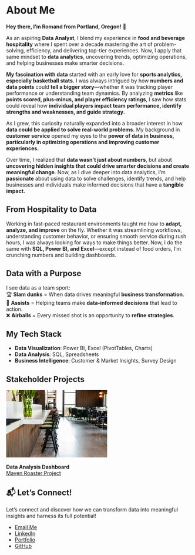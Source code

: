 # About Me
**Hey there, I’m Romand from Portland, Oregon!** 👋  

As an aspiring **Data Analyst**, I blend my experience in **food and beverage hospitality** where I spent over a decade mastering the art of problem-solving, efficiency, and delivering top-tier experiences. Now, I apply that same mindset to **data analytics**, uncovering trends, optimizing operations, and helping businesses make smarter decisions. 

**My fascination with data** started with an early love for **sports analytics, especially basketball stats.** I was always intrigued by how **numbers and data points** could **tell a bigger story**—whether it was tracking player performance or understanding team dynamics. By analyzing **metrics** like **points scored, plus-minus, and player efficiency ratings**, I saw how stats could reveal how **individual players impact team performance, identify strengths and weaknesses, and guide strategy.**

As I grew, this curiosity naturally expanded into a broader interest in how **data could be applied to solve real-world problems.** My background in **customer service** opened my eyes to the **power of data in business, particularly in optimizing operations and improving customer experiences.**

Over time, I realized that **data wasn’t just about numbers**, but about **uncovering hidden insights that could drive smarter decisions and create meaningful change**. Now, as I dive deeper into data analytics, I’m **passionate** about using data to solve challenges, identify trends, and help businesses and individuals make informed decisions that have a **tangible impact.**

## From Hospitality to Data  
Working in fast-paced restaurant environments taught me how to **adapt, analyze, and improve** on the fly. Whether it was streamlining workflows, understanding customer behavior, or ensuring smooth service during rush hours, I was always looking for ways to make things better. Now, I do the same with **SQL, Power BI, and Excel**—except instead of food orders, I’m crunching numbers and building dashboards.  

## Data with a Purpose  
I see data as a team sport:  
🏆 **Slam dunks** = When data drives meaningful **business transformation**.  
💭 **Assists** = Helping teams make **data-informed decisions** that lead to action.  
❌ **Airballs** = Every missed shot is an opportunity to **refine strategies**.  

## My Tech Stack  
- **Data Visualization**: Power BI, Excel (PivotTables, Charts)  
- **Data Analysis**: SQL, Spreadsheets  
- **Business Intelligence**: Customer & Market Insights, Survey Design  

## Stakeholder Projects

[![Maven Roasters Dashboard](assets/img/mavencoffee.jpeg)](https://github.com/romandkuang/Maven-Roasters-Project)

**Data Analysis Dashboard**  
[Maven Roaster Project](https://github.com/romandkuang/Maven-Roasters-Project)




## 📬 Let’s Connect!  
Let’s connect and discover how we can transform data into meaningful insights and harness its full potential!  
- [Email Me](mailto:romandkuang@gmail.com)  
- [LinkedIn](http://linkedin.com/in/romand-kuang-6b3b5446/)  
- [Portfolio](#)  
- [GitHub](https://romandkuang.github.io/romandkuang/)
